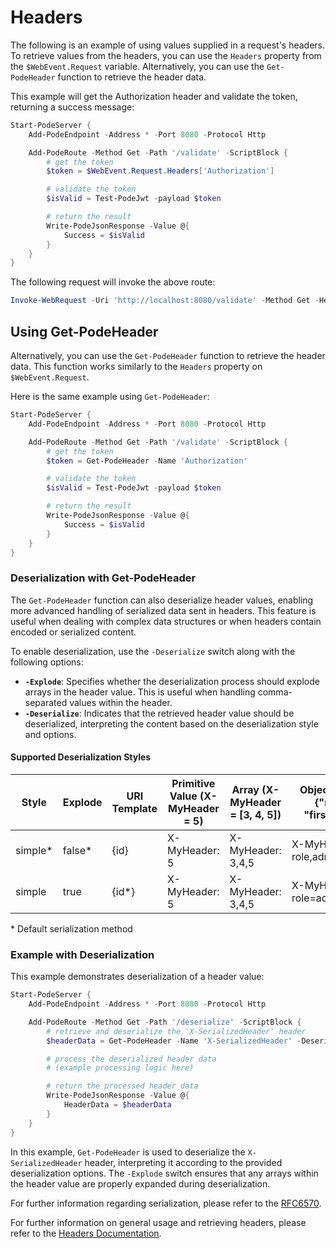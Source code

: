 # Headers

The following is an example of using values supplied in a request's headers. To retrieve values from the headers, you can use the `Headers` property from the `$WebEvent.Request` variable. Alternatively, you can use the `Get-PodeHeader` function to retrieve the header data.

This example will get the Authorization header and validate the token, returning a success message:

```powershell
Start-PodeServer {
    Add-PodeEndpoint -Address * -Port 8080 -Protocol Http

    Add-PodeRoute -Method Get -Path '/validate' -ScriptBlock {
        # get the token
        $token = $WebEvent.Request.Headers['Authorization']

        # validate the token
        $isValid = Test-PodeJwt -payload $token

        # return the result
        Write-PodeJsonResponse -Value @{
            Success = $isValid
        }
    }
}
```

The following request will invoke the above route:

```powershell
Invoke-WebRequest -Uri 'http://localhost:8080/validate' -Method Get -Headers @{ Authorization = 'Bearer some_token' }
```

## Using Get-PodeHeader

Alternatively, you can use the `Get-PodeHeader` function to retrieve the header data. This function works similarly to the `Headers` property on `$WebEvent.Request`.

Here is the same example using `Get-PodeHeader`:

```powershell
Start-PodeServer {
    Add-PodeEndpoint -Address * -Port 8080 -Protocol Http

    Add-PodeRoute -Method Get -Path '/validate' -ScriptBlock {
        # get the token
        $token = Get-PodeHeader -Name 'Authorization'

        # validate the token
        $isValid = Test-PodeJwt -payload $token

        # return the result
        Write-PodeJsonResponse -Value @{
            Success = $isValid
        }
    }
}
```

### Deserialization with Get-PodeHeader

The `Get-PodeHeader` function can also deserialize header values, enabling more advanced handling of serialized data sent in headers. This feature is useful when dealing with complex data structures or when headers contain encoded or serialized content.

To enable deserialization, use the `-Deserialize` switch along with the following options:

- **`-Explode`**: Specifies whether the deserialization process should explode arrays in the header value. This is useful when handling comma-separated values within the header.
- **`-Deserialize`**: Indicates that the retrieved header value should be deserialized, interpreting the content based on the deserialization style and options.

#### Supported Deserialization Styles

| Style   | Explode | URI Template | Primitive Value (X-MyHeader = 5) | Array (X-MyHeader = [3, 4, 5]) | Object (X-MyHeader = {"role": "admin", "firstName": "Alex"}) |
|---------|---------|--------------|----------------------------------|--------------------------------|--------------------------------------------------------------|
| simple* | false*  | {id}         | X-MyHeader: 5                    | X-MyHeader: 3,4,5              | X-MyHeader: role,admin,firstName,Alex                        |
| simple  | true    | {id*}        | X-MyHeader: 5                    | X-MyHeader: 3,4,5              | X-MyHeader: role=admin,firstName=Alex                        |

\* Default serialization method

### Example with Deserialization

This example demonstrates deserialization of a header value:

```powershell
Start-PodeServer {
    Add-PodeEndpoint -Address * -Port 8080 -Protocol Http

    Add-PodeRoute -Method Get -Path '/deserialize' -ScriptBlock {
        # retrieve and deserialize the 'X-SerializedHeader' header
        $headerData = Get-PodeHeader -Name 'X-SerializedHeader' -Deserialize -Explode

        # process the deserialized header data
        # (example processing logic here)

        # return the processed header data
        Write-PodeJsonResponse -Value @{
            HeaderData = $headerData
        }
    }
}
```

In this example, `Get-PodeHeader` is used to deserialize the `X-SerializedHeader` header, interpreting it according to the provided deserialization options. The `-Explode` switch ensures that any arrays within the header value are properly expanded during deserialization.

For further information regarding serialization, please refer to the [RFC6570](https://tools.ietf.org/html/rfc6570).

For further information on general usage and retrieving headers, please refer to the [Headers Documentation](Headers.md).
